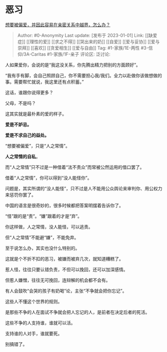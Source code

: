 # 恶习
[想要被偏爱，并因此容易在亲密关系中越界，怎么办？](https://www.zhihu.com/question/575664396/answer/2824444121)

> Author: #0-Anonymity
> Last update: [发布于 2023-01-01]
> Link: [[缺爱症]] [[理性的爱]] [[求之不得]] [[哭出来的奶]] [[自爱]] [[爱与妥协]] [[爱与崇拜]] [[喜欢]] [[贪爱相生]] [[爱与自由]]
> Tag: #1-家族/1E-两性 #3-信仰/3A-Caritas #1-家族/1F-亲子
> 评论区:
> 泛讨论:

人如果爱你，会说的是“我这没关系，你先腾出精力把别的方面顾好”。

“我有手有脚，会自己照顾自己，你不需要担心我/我们。全力以赴做你该做想做的事。需要帮忙就说，我这里还有点积蓄。”

这话，谁跟你说得更多？

父母，不是吗？

这其实就是最朴素的爱的样子。

**爱是不妒忌。**

**爱是不求自己的益处｡**

“想要被偏爱”，只是“人之常情”。

**人之常情的自私**。

而“人之常情”只不过是一种借着“法不责众”而常被公然运用的借口罢了。

借着“人之常情”，你可以得到“没人能怪你”。

问题是，其实所谓的“没人能怪”，只不过是人不能用公众舆论来审判你、用公权力来惩罚你罢了。

中国的语言是很奇妙的，很多时候都把答案明摆着告诉你了。

“怪”跟的是“责”。“嫌”跟着的才是“弃”。

你这样做，人之常情，没人能怪，可以逃责。

但“人之常情”不能避“嫌”，不能免弃。

至于说怎么办，其实也没什么特别的。

这就是个不折不扣的恶习，被嫌而被弃几次，就知道糟糕了。

惹人怪，往往只要认错负责，不但可以挽回，还可以加深感情。

但惹人嫌憎，往往无可挽回，连辩解的机会都不会有。

有人会鼓吹“会哭的孩子有奶喝”论，主张“不争就会把你忘记”。

这些人不懂这个世界的规则。

是那些不争的人在面试不争就会把人忘记的人，是前者在决定后者的死活。

这些不争的人支持谁，谁就可以活。

支持谁的人对手，谁就要死。

别搞错了。
